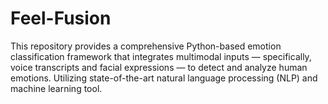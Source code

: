# Feel-Fusion
This repository provides a comprehensive Python-based emotion classification framework that integrates multimodal inputs — specifically, voice transcripts and facial expressions — to detect and analyze human emotions. Utilizing state-of-the-art natural language processing (NLP) and machine learning tool.
